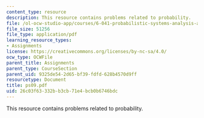 ```yaml
---
content_type: resource
description: This resource contains problems related to probability.
file: /ol-ocw-studio-app/courses/6-041-probabilistic-systems-analysis-and-applied-probability-spring-2006/26c03f63332bb3cb71e4bcb0b6746bdc_ps09.pdf
file_size: 51256
file_type: application/pdf
learning_resource_types:
- Assignments
license: https://creativecommons.org/licenses/by-nc-sa/4.0/
ocw_type: OCWFile
parent_title: Assignments
parent_type: CourseSection
parent_uid: 9325de54-2d65-bf39-fdfd-628b4570d9ff
resourcetype: Document
title: ps09.pdf
uid: 26c03f63-332b-b3cb-71e4-bcb0b6746bdc
---
```

This resource contains problems related to probability.